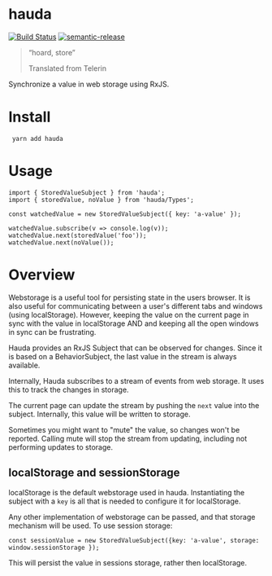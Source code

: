 # hauda

[![Build Status](https://travis-ci.org/kofno/hauda.svg?branch=master)](https://travis-ci.org/kofno/hauda)
[![semantic-release](https://img.shields.io/badge/%20%20%F0%9F%93%A6%F0%9F%9A%80-semantic--release-e10079.svg?style=plastic)](https://github.com/semantic-release/semantic-release)

> “hoard, store”
>
> Translated from Telerin

Synchronize a value in web storage using RxJS.

# Install

     yarn add hauda


# Usage

    import { StoredValueSubject } from 'hauda';
    import { storedValue, noValue } from 'hauda/Types';

    const watchedValue = new StoredValueSubject({ key: 'a-value' });

    watchedValue.subscribe(v => console.log(v));
    watchedValue.next(storedValue('foo'));
    watchedValue.next(noValue());



# Overview

Webstorage is a useful tool for persisting state in the users browser.
It is also useful for communicating between a user's different tabs and
windows (using localStorage). However, keeping the value on the current page
in sync with the value in localStorage AND and keeping all the open windows
in sync can be frustrating.

Hauda provides an RxJS Subject that can be observed for changes. Since it is
based on a BehaviorSubject, the last value in the stream is always available.

Internally, Hauda subscribes to a stream of events from web storage. It uses
this to track the changes in storage.

The current page can update the stream by pushing the `next` value into the
subject. Internally, this value will be written to storage.

Sometimes you might want to "mute" the value, so changes won't be reported.
Calling mute will stop the stream from updating, including not performing
updates to storage.

## localStorage and sessionStorage

localStorage is the default webstorage used in hauda. Instantiating the
subject with a `key` is all that is needed to configure it for localStorage.

Any other implementation of webstorage can be passed, and that storage
mechanism will be used. To use session storage:

    const sessionValue = new StoredValueSubject({key: 'a-value', storage: window.sessionStorage });

This will persist the value in sessions storage, rather then localStorage.
